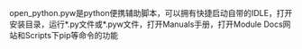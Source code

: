 open_python.pyw是python便携辅助脚本，可以拥有快捷启动自带的IDLE，打开安装目录，运行*.py文件或*.pyw文件，打开Manuals手册，打开Module Docs网站和Scripts下pip等命令的功能
